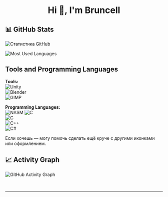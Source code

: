 <h1 align="center">Hi 👋, I'm Bruncell</h1>

<p align="left">
</p>

## 📊 GitHub Stats

![Статистика GitHub](https://github-readme-stats.vercel.app/api?username=Bruncell&show_icons=true&theme=tokyonight)

![Most Used Languages](https://github-readme-stats.vercel.app/api/top-langs/?username=Bruncell&layout=compact&theme=tokyonight)



## Tools and Programming Languages

**Tools:**  
![Unity](https://img.shields.io/badge/-Unity-000000?logo=unity&logoColor=white)  
![Blender](https://img.shields.io/badge/-Blender-F5792A?logo=blender&logoColor=white)  
![GIMP](https://img.shields.io/badge/-GIMP-5C5549?logo=gimp&logoColor=white)  

**Programming Languages:**  
![NASM](https://img.shields.io/badge/-NASM-000000?style=flat&logo=assemblyscript&logoColor=white)  ![C](https://img.shields.io/badge/-C-00599C?logo=c&logoColor=white)  
![C](https://img.shields.io/badge/-C-00599C?logo=c&logoColor=white)  
![C++](https://img.shields.io/badge/-C++-00599C?logo=c%2B%2B&logoColor=white)  
![C#](https://img.shields.io/badge/-C%23-239120?logo=c-sharp&logoColor=white)

Если хочешь — могу помочь сделать ещё круче с другими иконками или оформлением.

## 📈 Activity Graph

![GitHub Activity Graph](https://github-readme-activity-graph.vercel.app/graph?username=Bruncell&theme=tokyo-night)


<br />

----
